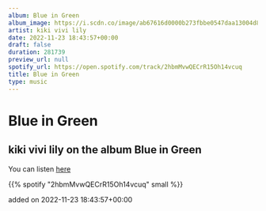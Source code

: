```yaml
---
album: Blue in Green
album_image: https://i.scdn.co/image/ab67616d0000b273fbbe0547daa13004d88c866d
artist: kiki vivi lily
date: 2022-11-23 18:43:57+00:00
draft: false
duration: 281739
preview_url: null
spotify_url: https://open.spotify.com/track/2hbmMvwQECrR15Oh14vcuq
title: Blue in Green
type: music
---
```



# Blue in Green

## kiki vivi lily on the album Blue in Green

You can listen [here](https://open.spotify.com/track/2hbmMvwQECrR15Oh14vcuq)

{{% spotify "2hbmMvwQECrR15Oh14vcuq" small %}}

added on 2022-11-23 18:43:57+00:00